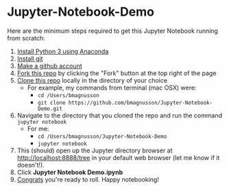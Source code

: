 # Jupyter-Notebook-Demo

Here are the minimum steps required to get this Jupyter Notebook running from scratch:

 1. [Install Python 3 using Anaconda](https://www.continuum.io/downloads)
 1. [Install git](https://git-scm.com/book/en/v2/Getting-Started-Installing-Git)
 1. [Make a github account](https://github.com/join)
 1. [Fork this repo](https://github.com/bmagnusson/Jupyter-Notebook-Demo) by clicking the "Fork" button at the top right of the page
 1. [Clone this repo](https://help.github.com/articles/cloning-a-repository/) locally in the directory of your choice
    * For example, my commands from terminal (mac OSX) were:
      * `cd /Users/bmagnusson`
      * `git clone https://github.com/bmagnusson/Jupyter-Notebook-Demo.git`
 1. Navigate to the directory that you cloned the repo and run the command `jupyter notebook`
     * For me: 
       * `cd /Users/bmagnusson/Jupyter-Notebook-Demo`
       * `jupyter notebook`
 1. This (should) open up the Jupyter directory browser at [http://localhost:8888/tree](http://localhost:8888/tree#) in your default web browser (let me know if it doesn't!).
 1. Click **Jupyter Notebook Demo.ipynb**
 1. [Congrats](https://i.imgflip.com/sd946.jpg) you're ready to roll. Happy notebooking! 
  